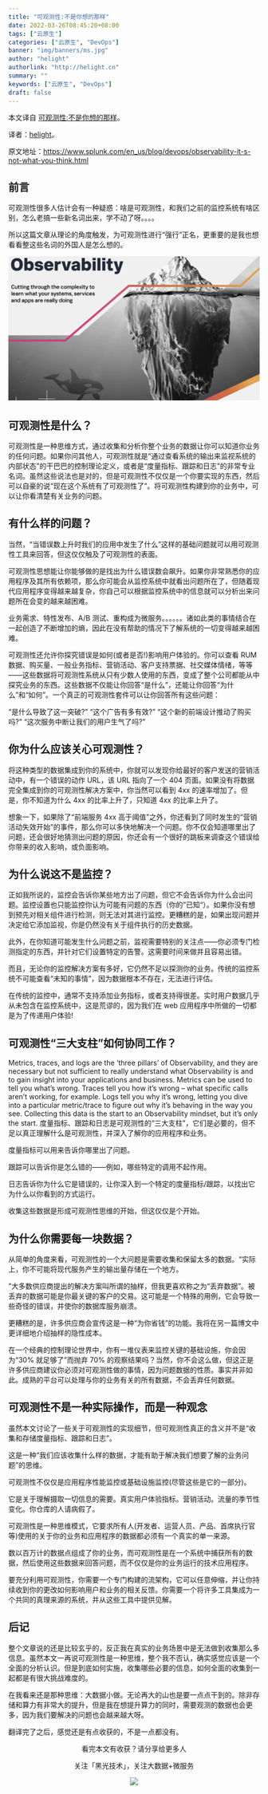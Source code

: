 ```yaml
---
title: "可观测性:不是你想的那样"
date: 2022-03-26T08:45:20+08:00
tags: ["云原生"]
categories: ["云原生", "DevOps"]
banner: "img/banners/ms.jpg"
author: "helight"
authorlink: "http://helight.cn"
summary: ""
keywords: ["云原生", "DevOps"]
draft: false
---
```


本文译自 [可观测性:不是你想的那样](https://www.splunk.com/en_us/blog/devops/observability-it-s-not-what-you-think.html)。

译者：[helight](http://helight.cn/)。

原文地址：https://www.splunk.com/en_us/blog/devops/observability-it-s-not-what-you-think.html

## 前言
可观测性很多人估计会有一种疑惑：啥是可观测性，和我们之前的监控系统有啥区别，怎么老搞一些新名词出来，学不动了呀。。。。

所以这篇文章从理论的角度触发，为可观测性进行“强行”正名，更重要的是我也想看看整这些名词的外国人是怎么想的。

![](imgs/observability.png)

## 可观测性是什么？

可观测性是一种思维方式，通过收集和分析你整个业务的数据让你可以知道你业务的任何问题。如果你问其他人，可观测性就是“通过查看系统的输出来监视系统的内部状态”的干巴巴的控制理论定义，或者是“度量指标、跟踪和日志”的非常专业名词。虽然这些说法也是对的，但是可观测性不仅仅是一个你要实现的东西，然后可以自豪的说“现在这个系统有了可观测性了”。将可观测性构建到你的业务中，可以让你看清楚有关业务的问题。

## 有什么样的问题？

当然，“当错误数上升时我们的应用中发生了什么”这样的基础问题就可以用可观测性工具来回答，但这仅仅触及了可观测性的表面。

可观测性思想能让你能够做的是找出为什么错误数会飙升。如果你非常熟悉你的应用程序及其所有依赖项，那么你可能会从监控系统中就看出问题所在了，但随着现代应用程序变得越来越复杂，你自己可以根据监控系统中的信息就可以分析出来问题所在会变的越来越困难。

业务需求、特性发布、A/B 测试、重构成为微服务。。。。。。诸如此类的事情结合在一起创造了不断增加的熵，因此在没有帮助的情况下了解系统的一切变得越来越困难。

可观测性还允许你探究错误是如何(或者是否!)影响用户体验的。你可以查看 RUM 数据、购买量、一般业务指标、营销活动、客户支持票据、社交媒体情绪，等等——这些数据将可观测性系统从只有少数人使用的东西，变成了整个公司都能从中探究业务的东西。这些数据不仅能让你回答“是什么”，还能让你回答“为什么”和“如何”。一个真正的可观测性套件可以让你回答所有这些问题：

“是什么导致了这一突破?”
“这个广告有多有效?”
“这个新的前端设计推动了购买吗?”
“这次服务中断让我们的用户生气了吗?”

## 你为什么应该关心可观测性？

将这种类型的数据集成到你的系统中，你就可以发现你给最好的客户发送的营销活动中，有一个错误的动作 URL，该 URL 指向了一个 404 页面。如果没有将数据完全集成到你的可观测性解决方案中，你当然可以看到 4xx 的速率增加了。但是，你不知道为什么 4xx 的比率上升了，只知道 4xx 的比率上升了。

想象一下，如果除了“前端服务 4xx 高于阈值”之外，你还看到了同时发生的“营销活动失效开始”的事件，那么你可以多快地解决一个问题。你不仅会知道哪里出了问题，还会很好地猜测出问题的原因，你还会有一个很好的跳板来调查这个错误给你带来的收入影响，或负面影响。

## 为什么说这不是监控？

正如我所说的，监控会告诉你某些地方出了问题，但它不会告诉你为什么会出问题。监控设置也只能监控你认为可能有问题的东西（你的”已知“）。如果你没有想到预先对相关组件进行检测，则无法对其进行监控。更糟糕的是，如果出现问题并决定给它添加监视，你是仍然没有关于组件执行的历史数据。

此外，在你知道可能发生什么问题之前，监视需要特别的关注点——你必须专门检测指定的东西，并针对它们设置特定的告警。这需要时间来做并且容易出错。

而且，无论你的监控解决方案有多好，它仍然不足以探测你的业务。传统的监控系统不可能查看“未知的事情”，因为数据根本不存在，无法进行评估。

在传统的监控中，通常不支持添加业务指标，或者支持得很差。实时用户数据几乎从未包含在监控系统中，这是荒谬的，因为我们在 web 应用程序中所做的一切都是为了传递用户体验!

## 可观测性“三大支柱”如何协同工作？
Metrics, traces, and logs are the ‘three pillars’ of Observability, and they are necessary but not sufficient to really understand what Observability is and to gain insight into your applications and business. Metrics can be used to tell you what’s wrong. Traces tell you how it’s wrong – what specific calls aren’t working, for example. Logs tell you why it’s wrong, letting you dive into a particular metric/trace to figure out why it’s behaving in the way you see. Collecting this data is the start to an Observability mindset, but it’s only the start.
度量指标、跟踪和日志是可观测性的“三大支柱”，它们是必要的，但不足以真正理解什么是可观测性，并深入了解你的应用程序和业务。

度量指标可以用来告诉你哪里出了问题。

跟踪可以告诉你是怎么错的——例如，哪些特定的调用不起作用。

日志告诉你为什么它是错误的，让你深入到一个特定的度量指标/跟踪，以找出它为什么以你看到的方式运行。

收集这些数据是形成可观测性思维的开始，但这仅仅是个开始。

## 为什么你需要每一块数据？

从简单的角度来看，可观测性的一个大问题是需要收集和保留太多的数据。“实际上，你不可能将现代服务产生的输出量存储在一个地方。

”大多数供应商提出的解决方案叫所谓的抽样，但我更喜欢称之为“丢弃数据”。被丢弃的数据可能是你最关键的客户的交易。这可能是一个特殊的用例，它会导致一些奇怪的错误，并使你的数据库服务崩溃。

更糟糕的是，许多供应商会宣传这是一种“为你省钱”的功能。我将在另一篇博文中更详细地介绍抽样的隐性成本。

在一个经典的控制理论世界中，你有一堆仪表来监控关键的基础设施，你会因为“30% 就足够了”而抛弃 70% 的观察结果吗？当然，你不会这么做，但这正是许多供应商建议你必须对可观测性做的事情，因为问题数据的性质。事实并非如此。成熟的平台可以处理与你的业务有关的所有数据，不会丢弃任何数据。

## 可观测性不是一种实际操作，而是一种观念

虽然本文讨论了一些关于可观测性的实现细节，但可观测性真正的含义并不是“收集和存储度量指标、跟踪和日志”。

这是一种“我们应该收集什么样的数据，才能有助于解决我们想要了解的业务问题”的思维。

可观测性不仅仅是应用程序性能监控或基础设施监控(尽管这些是它的一部分)。

它是关于理解摄取一切信息的需要。真实用户体验指标。营销活动。流量的季节性变化。你仓库的人请病假了。


可观测性是一种思维模式，它要求所有人(开发者、运营人员、产品、首席执行官等)使用的关于你的业务和应用程序的数据都必须有一个真实的单一来源。

数以百万计的数据点组成了你的业务，而可观测性是在一个系统中捕获所有的数据，然后使用这些数据来回答问题，而不仅仅是你的业务运行的技术应用程序。


要充分利用可观测性，你需要一个专门构建的流架构，它可以任意伸缩，并让你持续收到你的更改如何影响用户和业务的相关反馈。你需要一个将许多工具集成为一个共同的真理来源的系统，并从这些工具中提供见解。

## 后记
整个文章说的还是比较玄乎的，反正我在真实的业务场景中是无法做到收集那么多信息。虽然本文一再说可观测性是一种思维，整个我不否认，确实感觉应该是一个全面的分析认识。但是到底如何实施，收集哪些必要的信息，如何全面的收集到一起都是有很大挑战难度的。

在我看来还是那种思维：大数据小做。无论再大的山也是要一点点干到的。除非存储和算力有非常大的提升，但是我在想提升算力的同时，需要观测的数据也会更多，因为我们要解决的问题也会越来越大呀。

翻译完了之后，感觉还是有点收获的，不是一点都没有。

<center>
看完本文有收获？请分享给更多人

关注「黑光技术」，关注大数据+微服务

![](/img/qrcode_helight_tech.jpg)

</center>